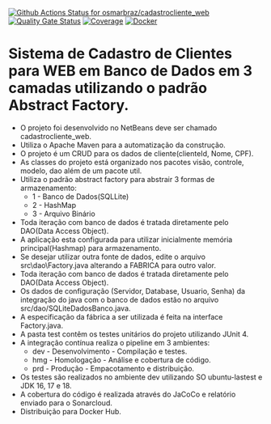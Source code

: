 [![Github Actions Status for osmarbraz/cadastrocliente_web](https://github.com/osmarbraz/cadastrocliente_web/workflows/Integra%C3%A7%C3%A3o%20continua%20de%20Java%20com%20Maven/badge.svg)](https://github.com/osmarbraz/cadastrocliente_web/actions) 
[![Quality Gate Status](https://sonarcloud.io/api/project_badges/measure?project=osmarbraz_cadastrocliente_web&metric=alert_status)](https://sonarcloud.io/summary/new_code?id=osmarbraz_cadastrocliente_web)
[![Coverage](https://sonarcloud.io/api/project_badges/measure?project=osmarbraz_cadastrocliente_web&metric=coverage)](https://sonarcloud.io/component_measures?id=osmarbraz_cadastrocliente_web&metric=coverage)
[![Docker](https://img.shields.io/badge/Docker-image-brightgreen)](https://hub.docker.com/r/osmarbraz/cadastrocliente_web)

# Sistema de Cadastro de Clientes para WEB em Banco de Dados em 3 camadas utilizando o padrão Abstract Factory.
 - O projeto foi desenvolvido no NetBeans deve ser chamado cadastrocliente_web.<br>
 - Utiliza o Apache Maven para a automatização da construção.<br>
 - O projeto é um CRUD para os dados de cliente(clienteId, Nome, CPF).
 - As classes do projeto está organizado nos pacotes visão, controle, modelo, dao além de um pacote util.<br>
 - Utiliza o padrão abstract factory para abstrair 3 formas de armazenamento:
	- 1 - Banco de Dados(SQLLite)
	- 2 - HashMap
	- 3 - Arquivo Binário
 - Toda iteração com banco de dados é tratada diretamente pelo DAO(Data Access Object).<br>
 - A aplicação esta configurada para utilizar inicialmente memória principal(Hashmap) para armazenamento.
 - Se desejar utilizar outra fonte de dados, edite o arquivo src\dao\Factory.java alterando a FABRICA para outro valor.
 - Toda iteração com banco de dados é tratada diretamente pelo DAO(Data Access Object).<br>
 - Os dados de configuração (Servidor, Database, Usuario, Senha) da integração do java com o banco de dados estão no arquivo src/dao/SQLiteDadosBanco.java.<br>
 - A especificação da fábrica a ser utilizada é feita na interface Factory.java. 
 - A pasta test contêm os testes unitários do projeto utilizando JUnit 4.<br> 
 - A integração contínua realiza o pipeline em 3 ambientes:
    - dev - Desenvolvimento - Compilação e testes.
    - hmg - Homologação - Análise e cobertura de código.
    - prd - Produção - Empacotamento e distribuição. 
 - Os testes são realizados no ambiente dev utilizando SO ubuntu-lastest e JDK 16, 17 e 18.<br>
 - A cobertura do código é realizada através do JaCoCo e relatório enviado para o Sonarcloud.<br>
 - Distribuição para Docker Hub.
 
